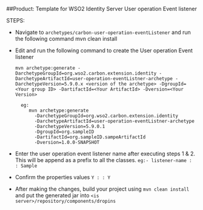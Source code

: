 ##Product: Template for WSO2 Identity Server User operation Event listener

STEPS:

 * Navigate to `archetypes/carbon-user-operation-eventListener` and run the following command
         mvn clean install

 * Edit and run the following command to create the User operation Event listener
   
   ` mvn archetype:generate
         -DarchetypeGroupId=org.wso2.carbon.extension.identity
         -DarchetypeArtifactId=user-operation-eventListner-archetype
         -DarchetypeVersion=5.9.0.x <version of the archetype>
         -DgroupId=<Your group ID>
         -DartifactId=<Your ArtifactId>
         -Dversion=<Your Version> `
         
         eg:
            mvn archetype:generate
              -DarchetypeGroupId=org.wso2.carbon.extension.identity
              -DarchetypeArtifactId=user-operation-eventListner-archetype
              -DarchetypeVersion=5.9.0.1
              -DgroupId=org.sampleID
              -DartifactId=org.sampleID.sampeArtifactId
              -Dversion=1.0.0-SNAPSHOT
       

 * Enter the user operation event listener name after executing steps 1 & 2. This will be append as a prefix to all the classes. 
    `eg:- listener-name : : Sample`

 * Confirm the properties values
     `Y : : Y`
     
 * After making the changes, build your project using `mvn clean install` and 
 put the generated jar into `<is server>/repository/components/dropins`  


